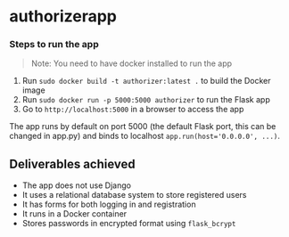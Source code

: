 # authorizerapp

### Steps to run the app

> Note: You need to have docker installed to run the app

1. Run `sudo docker build -t authorizer:latest .` to build the Docker image
2. Run `sudo docker run -p 5000:5000 authorizer` to run the Flask app
3. Go to `http://localhost:5000` in a browser to access the app

The app runs by default on port 5000 (the default Flask port, this can be changed in app.py) and binds to localhost `app.run(host='0.0.0.0', ...)`.

## Deliverables achieved
* The app does not use Django
* It uses a relational database system to store registered users
* It has forms for both logging in and registration
* It runs in a Docker container
* Stores passwords in encrypted format using `flask_bcrypt`
